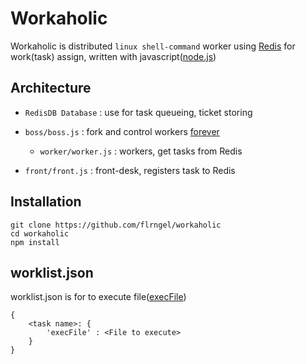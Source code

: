 # Workaholic

Workaholic is distributed `linux shell-command` worker using [Redis](http://redis.io) for work(task) assign, written with javascript([node.js](http://nodejs.org))

## Architecture

- `RedisDB Database` : use for task queueing, ticket storing

- `boss/boss.js` : fork and control workers [forever](https://github.com/nodejitsu/forever)

	- `worker/worker.js` : workers, get tasks from Redis

- `front/front.js` : front-desk, registers task to Redis

## Installation

	git clone https://github.com/flrngel/workaholic
	cd workaholic
	npm install

## worklist.json

worklist.json is for to execute file([execFile](http://nodejs.org/api/child_process.html#child_process_child_process_execfile_file_args_options_callback))

	{
		<task name>: {
			'execFile' : <File to execute>
		}
	}
